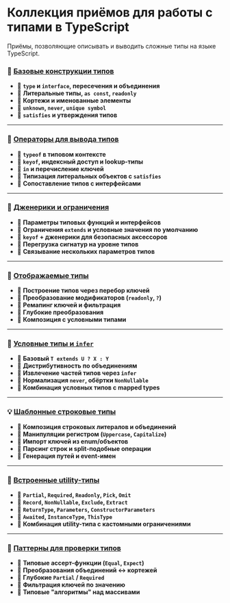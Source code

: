# Коллекция приёмов для работы с типами в TypeScript

Приёмы, позволяющие описывать и выводить сложные типы на языке TypeScript.

### 🧱 [Базовые конструкции типов](./basics.ts)

* 📌  **`type` и `interface`, пересечения и объединения**
* 📌  **Литеральные типы, `as const`, `readonly`**
* 📌  **Кортежи и именованные элементы**
* 📌  **`unknown`, `never`, `unique symbol`**
* 📌  **`satisfies` и утверждения типов**

***

### 🧭 [Операторы для вывода типов](./type-operators.ts)

* 📌  **`typeof` в типовом контексте**
* 📌  **`keyof`, индексный доступ и lookup-типы**
* 📌  **`in` и перечисление ключей**
* 📌  **Типизация литеральных объектов с `satisfies`**
* 📌  **Сопоставление типов с интерфейсами**

***

### 🧬 [Дженерики и ограничения](./generics.ts)

* 📌  **Параметры типовых функций и интерфейсов**
* 📌  **Ограничения `extends` и условные значения по умолчанию**
* 📌  **`keyof` + дженерики для безопасных аксессоров**
* 📌  **Перегрузка сигнатур на уровне типов**
* 📌  **Связывание нескольких параметров типов**

***

### 🧩 [Отображаемые типы](./mapped-types.ts)

* 📌  **Построение типов через перебор ключей**
* 📌  **Преобразование модификаторов (`readonly`, `?`)**
* 📌  **Ремапинг ключей и фильтрация**
* 📌  **Глубокие преобразования**
* 📌  **Композиция с условными типами**

***

### 🔀 [Условные типы и `infer`](./conditional-types.ts)

* 📌  **Базовый `T extends U ? X : Y`**
* 📌  **Дистрибутивность по объединениям**
* 📌  **Извлечение частей типов через `infer`**
* 📌  **Нормализация `never`, обёртки `NonNullable`**
* 📌  **Комбинация условных типов с mapped types**

***

### 💡 [Шаблонные строковые типы](./template-literal-types.ts)

* 📌  **Композиция строковых литералов и объединений**
* 📌  **Манипуляции регистром (`Uppercase`, `Capitalize`)**
* 📌  **Импорт ключей из enum/объектов**
* 📌  **Парсинг строк и split-подобные операции**
* 📌  **Генерация путей и event-имен**

***

### 🧰 [Встроенные utility-типы](./utility-types.ts)

* 📌  **`Partial`, `Required`, `Readonly`, `Pick`, `Omit`**
* 📌  **`Record`, `NonNullable`, `Exclude`, `Extract`**
* 📌  **`ReturnType`, `Parameters`, `ConstructorParameters`**
* 📌  **`Awaited`, `InstanceType`, `ThisType`**
* 📌  **Комбинация utility-типа с кастомными ограничениями**

***

### 🧪 [Паттерны для проверки типов](./type-helpers.ts)

* 📌  **Типовые ассерт-функции (`Equal`, `Expect`)**
* 📌  **Преобразования объединений ↔ кортежей**
* 📌  **Глубокие `Partial` / `Required`**
* 📌  **Фильтрация ключей по значению**
* 📌  **Типовые "алгоритмы" над массивами**
